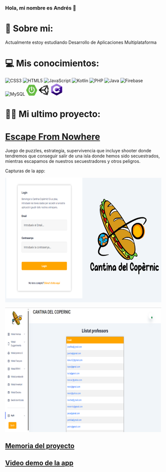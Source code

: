 ### Hola, mi nombre es Andrés 👋

# 💫 Sobre mi:
Actualmente estoy estudiando Desarrollo de Aplicaciones Multiplataforma


# 💻 Mis conocimientos:
![CSS3](https://img.shields.io/badge/css3-%231572B6.svg?style=for-the-badge&logo=css3&logoColor=white) ![HTML5](https://img.shields.io/badge/html5-%23E34F26.svg?style=for-the-badge&logo=html5&logoColor=white) ![JavaScript](https://img.shields.io/badge/javascript-%23323330.svg?style=for-the-badge&logo=javascript&logoColor=%23F7DF1E) ![Kotlin](https://img.shields.io/badge/kotlin-%230095D5.svg?style=for-the-badge&logo=kotlin&logoColor=white) ![PHP](https://img.shields.io/badge/php-%23777BB4.svg?style=for-the-badge&logo=php&logoColor=white) ![Java](https://img.shields.io/badge/java-%23ED8B00.svg?style=for-the-badge&logo=java&logoColor=white) ![Firebase](https://img.shields.io/badge/firebase-%23039BE5.svg?style=for-the-badge&logo=firebase) ![MySQL](https://img.shields.io/badge/mysql-%2300f.svg?style=for-the-badge&logo=mysql&logoColor=white) 
 <img src="https://github.com/andresrojasalzate/andresrojasalzate/blob/main/spring-boot-logo.png" width="35" height="35">
 <img src="https://github.com/andresrojasalzate/andresrojasalzate/blob/main/unity.png" width="35" height="35">
 <img src="https://github.com/andresrojasalzate/andresrojasalzate/blob/main/c%23.png" width="40" height="40">
# 👨‍💻 Mi ultimo proyecto:
# [Escape From Nowhere](https://github.com/andresrojasalzate/CantinaCopernic)

Juego de puzzles, estrategia, supervivencia que incluye shooter donde tendremos que conseguir salir de una isla donde hemos sido secuestrados, mientras escapamos de nuestros secuestradores y otros peligros.


 
 Capturas de la app:
 </p>
 <img src="https://github.com/andresrojasalzate/andresrojasalzate/blob/main/loginERP.PNG" width="600" height="400">
 
 </p>
 <img src="https://github.com/andresrojasalzate/andresrojasalzate/blob/main/listaProfesores.PNG" width="600" height="400">

</p>

 
</p>

## [Memoria del proyecto](https://drive.google.com/file/d/12lmsWI7QVto3Ii4oe3xlXALhGZ5mTUKo/view?usp=sharing)


## [Video demo de la app](https://drive.google.com/file/d/1d9kWRrRoEoxWOyk2F0PNbE0JDrxMq9Mh/view?usp=sharing)



